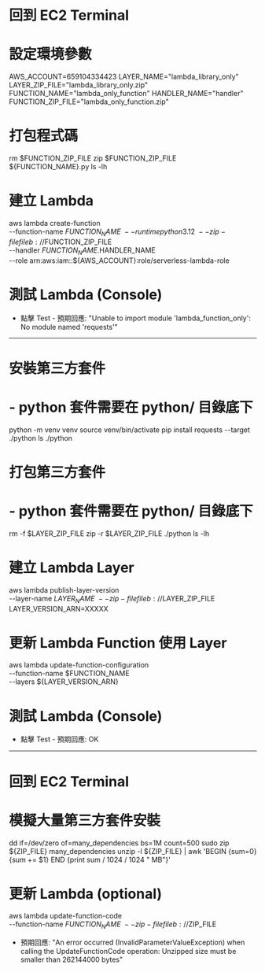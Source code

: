 # 回到 EC2 Terminal 

# 設定環境參數
AWS_ACCOUNT=659104334423
LAYER_NAME="lambda_library_only"
LAYER_ZIP_FILE="lambda_library_only.zip"
FUNCTION_NAME="lambda_only_function"
HANDLER_NAME="handler"
FUNCTION_ZIP_FILE="lambda_only_function.zip"

# 打包程式碼
rm $FUNCTION_ZIP_FILE
zip $FUNCTION_ZIP_FILE ${FUNCTION_NAME}.py
ls -lh

# 建立 Lambda 
aws lambda create-function \
    --function-name $FUNCTION_NAME \
    --runtime python3.12 \
    --zip-file fileb://$FUNCTION_ZIP_FILE \
    --handler $FUNCTION_NAME.$HANDLER_NAME \
    --role arn:aws:iam::${AWS_ACCOUNT}:role/serverless-lambda-role

# 測試 Lambda (Console)
 - 點擊 Test - 預期回應: "Unable to import module 'lambda_function_only': No module named 'requests'"

--- 

# 安裝第三方套件
# - python 套件需要在 python/ 目錄底下 
python -m venv venv
source venv/bin/activate
pip install requests --target ./python
ls ./python

# 打包第三方套件
# - python 套件需要在 python/ 目錄底下 
rm -f $LAYER_ZIP_FILE
zip -r $LAYER_ZIP_FILE ./python
ls -lh

# 建立 Lambda Layer 
aws lambda publish-layer-version \
    --layer-name $LAYER_NAME \
    --zip-file fileb://$LAYER_ZIP_FILE
LAYER_VERSION_ARN=XXXXX

# 更新 Lambda Function 使用 Layer
aws lambda update-function-configuration \
    --function-name $FUNCTION_NAME \
    --layers ${LAYER_VERSION_ARN}

# 測試 Lambda (Console)
 - 點擊 Test - 預期回應: OK

---- 

# 回到 EC2 Terminal 

# 模擬大量第三方套件安裝
dd if=/dev/zero of=many_dependencies bs=1M count=500
sudo zip ${ZIP_FILE} many_dependencies
unzip -l ${ZIP_FILE} | awk 'BEGIN {sum=0} {sum += $1} END {print sum / 1024 / 1024 " MB"}'

# 更新 Lambda (optional)
aws lambda update-function-code \
    --function-name $FUNCTION_NAME \
    --zip-file fileb://$ZIP_FILE

 - 預期回應: "An error occurred (InvalidParameterValueException) when calling the UpdateFunctionCode operation: Unzipped size must be smaller than 262144000 bytes"
